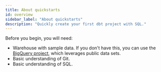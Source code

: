 ```yaml
---
title: About quickstarts
id: overview
sidebar_label: "About quickstarts"
description: "Quickly create your first dbt project with SQL."
---
```

<section className="community-home">

<Snippet src="what-is-dbt-intro" />

Before you begin, you will need:

* Warehouse with sample data. If you don't have this, you can use the [BigQuery project](/docs/quickstarts/dbt-cloud/bigquery), which leverages public data sets.
* Basic understanding of Git.
* Basic understanding of SQL.


<div className="grid--3-col">

<Card
    title="Quickstart for dbt Cloud and BigQuery"
    body="Lorem ipsum dolor sit amet, consectetur adipiscing elit, sed do eiusmod tempor incididunt ut labore et dolore magna aliqua."
    link="/docs/quickstarts/dbt-cloud/bigquery"
    icon="bigquery"/>

<Card
    title="Quickstart for dbt Cloud and Databricks"
    body="Lorem ipsum dolor sit amet, consectetur adipiscing elit, sed do eiusmod tempor incididunt ut labore et dolore magna aliqua."
    link="/docs/quickstarts/dbt-cloud/databricks"
    icon="databricks"/>

<Card
    title="Quickstart for dbt Cloud and Redshift"
    body="Lorem ipsum dolor sit amet, consectetur adipiscing elit, sed do eiusmod tempor incididunt ut labore et dolore magna aliqua."
    link="/docs/quickstarts/dbt-cloud/redshift"
    icon="redshift"/>

<Card
    title="Quickstart for dbt Cloud and Snowflake"
    body="Lorem ipsum dolor sit amet, consectetur adipiscing elit, sed do eiusmod tempor incididunt ut labore et dolore magna aliqua."
    link="/docs/quickstarts/dbt-cloud/snowflake"
    icon="snowflake"/>

<Card
    title="Quickstart for dbt Core"
    body="When you use dbt Core to work with dbt, you will be editing files locally using a code editor, and running projects using a command line interface"
    link="/docs/quickstarts/dbt-core/quickstart"
    icon="pencil-paper"/>

</div>

</section>
